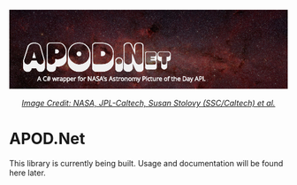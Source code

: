 ![A C# wrapper for NASA's Astronomy Picture of the Day API.](img/apod-dotnet.jpg)
*<p align="center">[Image Credit: NASA, JPL-Caltech, Susan Stolovy (SSC/Caltech) et al.](https://www.nasa.gov/image-feature/revealing-the-milky-way-s-center)</p>*

# APOD.Net
This library is currently being built. Usage and documentation will be found here later.
